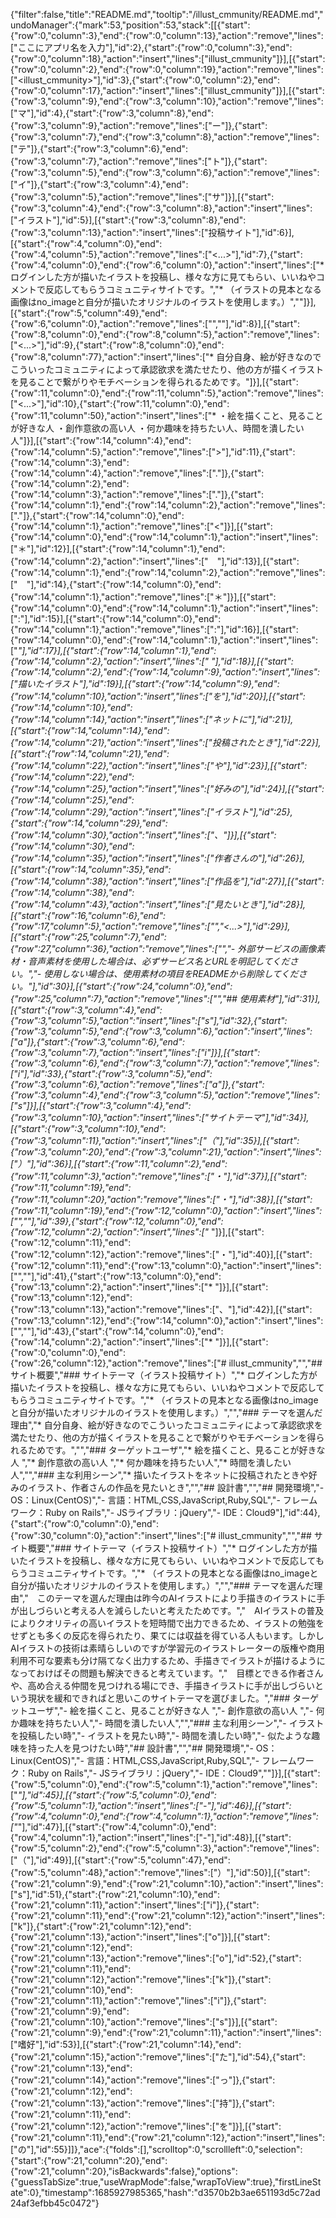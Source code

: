 {"filter":false,"title":"README.md","tooltip":"/illust_cmmunity/README.md","undoManager":{"mark":53,"position":53,"stack":[[{"start":{"row":0,"column":3},"end":{"row":0,"column":13},"action":"remove","lines":["ここにアプリ名を入力"],"id":2},{"start":{"row":0,"column":3},"end":{"row":0,"column":18},"action":"insert","lines":["illust_cmmunity"]}],[{"start":{"row":0,"column":2},"end":{"row":0,"column":19},"action":"remove","lines":["<illust_cmmunity>"],"id":3},{"start":{"row":0,"column":2},"end":{"row":0,"column":17},"action":"insert","lines":["illust_cmmunity"]}],[{"start":{"row":3,"column":9},"end":{"row":3,"column":10},"action":"remove","lines":["マ"],"id":4},{"start":{"row":3,"column":8},"end":{"row":3,"column":9},"action":"remove","lines":["ー"]},{"start":{"row":3,"column":7},"end":{"row":3,"column":8},"action":"remove","lines":["テ"]},{"start":{"row":3,"column":6},"end":{"row":3,"column":7},"action":"remove","lines":["ト"]},{"start":{"row":3,"column":5},"end":{"row":3,"column":6},"action":"remove","lines":["イ"]},{"start":{"row":3,"column":4},"end":{"row":3,"column":5},"action":"remove","lines":["サ"]}],[{"start":{"row":3,"column":4},"end":{"row":3,"column":8},"action":"insert","lines":["イラスト"],"id":5}],[{"start":{"row":3,"column":8},"end":{"row":3,"column":13},"action":"insert","lines":["投稿サイト"],"id":6}],[{"start":{"row":4,"column":0},"end":{"row":4,"column":5},"action":"remove","lines":["<...>"],"id":7},{"start":{"row":4,"column":0},"end":{"row":6,"column":0},"action":"insert","lines":["* ログインした方が描いたイラストを投稿し、様々な方に見てもらい、いいねやコメントで反応してもらうコミュニティサイトです。","* （イラストの見本となる画像はno_imageと自分が描いたオリジナルのイラストを使用します。）",""]}],[{"start":{"row":5,"column":49},"end":{"row":6,"column":0},"action":"remove","lines":["",""],"id":8}],[{"start":{"row":8,"column":0},"end":{"row":8,"column":5},"action":"remove","lines":["<...>"],"id":9},{"start":{"row":8,"column":0},"end":{"row":8,"column":77},"action":"insert","lines":["* 自分自身、絵が好きなのでこういったコミュニティによって承認欲求を満たせたり、他の方が描くイラストを見ることで繋がりやモチベーションを得られるためです。"]}],[{"start":{"row":11,"column":0},"end":{"row":11,"column":5},"action":"remove","lines":["<...>"],"id":10},{"start":{"row":11,"column":0},"end":{"row":11,"column":50},"action":"insert","lines":["* ・絵を描くこと、見ることが好きな人 ・創作意欲の高い人 ・何か趣味を持ちたい人、時間を潰したい人"]}],[{"start":{"row":14,"column":4},"end":{"row":14,"column":5},"action":"remove","lines":[">"],"id":11},{"start":{"row":14,"column":3},"end":{"row":14,"column":4},"action":"remove","lines":["."]},{"start":{"row":14,"column":2},"end":{"row":14,"column":3},"action":"remove","lines":["."]},{"start":{"row":14,"column":1},"end":{"row":14,"column":2},"action":"remove","lines":["."]},{"start":{"row":14,"column":0},"end":{"row":14,"column":1},"action":"remove","lines":["<"]}],[{"start":{"row":14,"column":0},"end":{"row":14,"column":1},"action":"insert","lines":["＊"],"id":12}],[{"start":{"row":14,"column":1},"end":{"row":14,"column":2},"action":"insert","lines":["　"],"id":13}],[{"start":{"row":14,"column":1},"end":{"row":14,"column":2},"action":"remove","lines":["　"],"id":14},{"start":{"row":14,"column":0},"end":{"row":14,"column":1},"action":"remove","lines":["＊"]}],[{"start":{"row":14,"column":0},"end":{"row":14,"column":1},"action":"insert","lines":[":"],"id":15}],[{"start":{"row":14,"column":0},"end":{"row":14,"column":1},"action":"remove","lines":[":"],"id":16}],[{"start":{"row":14,"column":0},"end":{"row":14,"column":1},"action":"insert","lines":["*"],"id":17}],[{"start":{"row":14,"column":1},"end":{"row":14,"column":2},"action":"insert","lines":[" "],"id":18}],[{"start":{"row":14,"column":2},"end":{"row":14,"column":9},"action":"insert","lines":["描いたイラスト"],"id":19}],[{"start":{"row":14,"column":9},"end":{"row":14,"column":10},"action":"insert","lines":["を"],"id":20}],[{"start":{"row":14,"column":10},"end":{"row":14,"column":14},"action":"insert","lines":["ネットに"],"id":21}],[{"start":{"row":14,"column":14},"end":{"row":14,"column":21},"action":"insert","lines":["投稿されたとき"],"id":22}],[{"start":{"row":14,"column":21},"end":{"row":14,"column":22},"action":"insert","lines":["や"],"id":23}],[{"start":{"row":14,"column":22},"end":{"row":14,"column":25},"action":"insert","lines":["好みの"],"id":24}],[{"start":{"row":14,"column":25},"end":{"row":14,"column":29},"action":"insert","lines":["イラスト"],"id":25},{"start":{"row":14,"column":29},"end":{"row":14,"column":30},"action":"insert","lines":["、"]}],[{"start":{"row":14,"column":30},"end":{"row":14,"column":35},"action":"insert","lines":["作者さんの"],"id":26}],[{"start":{"row":14,"column":35},"end":{"row":14,"column":38},"action":"insert","lines":["作品を"],"id":27}],[{"start":{"row":14,"column":38},"end":{"row":14,"column":43},"action":"insert","lines":["見たいとき"],"id":28}],[{"start":{"row":16,"column":6},"end":{"row":17,"column":5},"action":"remove","lines":["","<...>"],"id":29}],[{"start":{"row":25,"column":7},"end":{"row":27,"column":36},"action":"remove","lines":["","- 外部サービスの画像素材・音声素材を使用した場合は、必ずサービス名とURLを明記してください。","- 使用しない場合は、使用素材の項目をREADMEから削除してください。"],"id":30}],[{"start":{"row":24,"column":0},"end":{"row":25,"column":7},"action":"remove","lines":["","## 使用素材"],"id":31}],[{"start":{"row":3,"column":4},"end":{"row":3,"column":5},"action":"insert","lines":["s"],"id":32},{"start":{"row":3,"column":5},"end":{"row":3,"column":6},"action":"insert","lines":["a"]},{"start":{"row":3,"column":6},"end":{"row":3,"column":7},"action":"insert","lines":["i"]}],[{"start":{"row":3,"column":6},"end":{"row":3,"column":7},"action":"remove","lines":["i"],"id":33},{"start":{"row":3,"column":5},"end":{"row":3,"column":6},"action":"remove","lines":["a"]},{"start":{"row":3,"column":4},"end":{"row":3,"column":5},"action":"remove","lines":["s"]}],[{"start":{"row":3,"column":4},"end":{"row":3,"column":10},"action":"insert","lines":["サイトテーマ"],"id":34}],[{"start":{"row":3,"column":10},"end":{"row":3,"column":11},"action":"insert","lines":["（"],"id":35}],[{"start":{"row":3,"column":20},"end":{"row":3,"column":21},"action":"insert","lines":["）"],"id":36}],[{"start":{"row":11,"column":2},"end":{"row":11,"column":3},"action":"remove","lines":["・"],"id":37}],[{"start":{"row":11,"column":19},"end":{"row":11,"column":20},"action":"remove","lines":["・"],"id":38}],[{"start":{"row":11,"column":19},"end":{"row":12,"column":0},"action":"insert","lines":["",""],"id":39},{"start":{"row":12,"column":0},"end":{"row":12,"column":2},"action":"insert","lines":["* "]}],[{"start":{"row":12,"column":11},"end":{"row":12,"column":12},"action":"remove","lines":["・"],"id":40}],[{"start":{"row":12,"column":11},"end":{"row":13,"column":0},"action":"insert","lines":["",""],"id":41},{"start":{"row":13,"column":0},"end":{"row":13,"column":2},"action":"insert","lines":["* "]}],[{"start":{"row":13,"column":12},"end":{"row":13,"column":13},"action":"remove","lines":["、"],"id":42}],[{"start":{"row":13,"column":12},"end":{"row":14,"column":0},"action":"insert","lines":["",""],"id":43},{"start":{"row":14,"column":0},"end":{"row":14,"column":2},"action":"insert","lines":["* "]}],[{"start":{"row":0,"column":0},"end":{"row":26,"column":12},"action":"remove","lines":["# illust_cmmunity","","## サイト概要","### サイトテーマ（イラスト投稿サイト）","* ログインした方が描いたイラストを投稿し、様々な方に見てもらい、いいねやコメントで反応してもらうコミュニティサイトです。","* （イラストの見本となる画像はno_imageと自分が描いたオリジナルのイラストを使用します。）","","### テーマを選んだ理由","* 自分自身、絵が好きなのでこういったコミュニティによって承認欲求を満たせたり、他の方が描くイラストを見ることで繋がりやモチベーションを得られるためです。","","### ターゲットユーザ","* 絵を描くこと、見ることが好きな人 ","* 創作意欲の高い人 ","* 何か趣味を持ちたい人","* 時間を潰したい人","","### 主な利用シーン","* 描いたイラストをネットに投稿されたときや好みのイラスト、作者さんの作品を見たいとき","","## 設計書","","## 開発環境","- OS：Linux(CentOS)","- 言語：HTML,CSS,JavaScript,Ruby,SQL","- フレームワーク：Ruby on Rails","- JSライブラリ：jQuery","- IDE：Cloud9"],"id":44},{"start":{"row":0,"column":0},"end":{"row":30,"column":0},"action":"insert","lines":["# illust_cmmunity","","## サイト概要","### サイトテーマ（イラスト投稿サイト）","* ログインした方が描いたイラストを投稿し、様々な方に見てもらい、いいねやコメントで反応してもらうコミュニティサイトです。","* （イラストの見本となる画像はno_imageと自分が描いたオリジナルのイラストを使用します。）","","### テーマを選んだ理由","　このテーマを選んだ理由は昨今のAIイラストにより手描きのイラストに手が出しづらいと考える人を減らしたいと考えたためです。","　AIイラストの普及によりクオリティの高いイラストを短時間で出力できるため、イラストの勉強をせずとも多くの反応を得られたり、果てには収益を得ている人もいます。しかしAIイラストの技術は素晴らしいのですが学習元のイラストレーターの版権や商用利用不可な要素も分け隔てなく出力するため、手描きでイラストが描けるようになっておけばその問題も解決できると考えています。","　目標とできる作者さんや、高め合える仲間を見つけれる場にでき、手描きイラストに手が出しづらいという現状を緩和できればと思いこのサイトテーマを選びました。","### ターゲットユーザ","- 絵を描くこと、見ることが好きな人 ","- 創作意欲の高い人 ","- 何か趣味を持ちたい人","- 時間を潰したい人","","### 主な利用シーン","- イラストを投稿したい時","- イラストを見たい時","- 時間を潰したい時","- 似たような趣味を持った人を見つけたい時","## 設計書","","## 開発環境","- OS：Linux(CentOS)","- 言語：HTML,CSS,JavaScript,Ruby,SQL","- フレームワーク：Ruby on Rails","- JSライブラリ：jQuery","- IDE：Cloud9",""]}],[{"start":{"row":5,"column":0},"end":{"row":5,"column":1},"action":"remove","lines":["*"],"id":45}],[{"start":{"row":5,"column":0},"end":{"row":5,"column":1},"action":"insert","lines":["-"],"id":46}],[{"start":{"row":4,"column":0},"end":{"row":4,"column":1},"action":"remove","lines":["*"],"id":47}],[{"start":{"row":4,"column":0},"end":{"row":4,"column":1},"action":"insert","lines":["-"],"id":48}],[{"start":{"row":5,"column":2},"end":{"row":5,"column":3},"action":"remove","lines":["（"],"id":49}],[{"start":{"row":5,"column":47},"end":{"row":5,"column":48},"action":"remove","lines":["）"],"id":50}],[{"start":{"row":21,"column":9},"end":{"row":21,"column":10},"action":"insert","lines":["s"],"id":51},{"start":{"row":21,"column":10},"end":{"row":21,"column":11},"action":"insert","lines":["i"]},{"start":{"row":21,"column":11},"end":{"row":21,"column":12},"action":"insert","lines":["k"]},{"start":{"row":21,"column":12},"end":{"row":21,"column":13},"action":"insert","lines":["o"]}],[{"start":{"row":21,"column":12},"end":{"row":21,"column":13},"action":"remove","lines":["o"],"id":52},{"start":{"row":21,"column":11},"end":{"row":21,"column":12},"action":"remove","lines":["k"]},{"start":{"row":21,"column":10},"end":{"row":21,"column":11},"action":"remove","lines":["i"]},{"start":{"row":21,"column":9},"end":{"row":21,"column":10},"action":"remove","lines":["s"]}],[{"start":{"row":21,"column":9},"end":{"row":21,"column":11},"action":"insert","lines":["嗜好"],"id":53}],[{"start":{"row":21,"column":14},"end":{"row":21,"column":15},"action":"remove","lines":["た"],"id":54},{"start":{"row":21,"column":13},"end":{"row":21,"column":14},"action":"remove","lines":["っ"]},{"start":{"row":21,"column":12},"end":{"row":21,"column":13},"action":"remove","lines":["持"]},{"start":{"row":21,"column":11},"end":{"row":21,"column":12},"action":"remove","lines":["を"]}],[{"start":{"row":21,"column":11},"end":{"row":21,"column":12},"action":"insert","lines":["の"],"id":55}]]},"ace":{"folds":[],"scrolltop":0,"scrollleft":0,"selection":{"start":{"row":21,"column":20},"end":{"row":21,"column":20},"isBackwards":false},"options":{"guessTabSize":true,"useWrapMode":false,"wrapToView":true},"firstLineState":0},"timestamp":1685927985365,"hash":"d3570b2b3ae651193d5c72ad24af3efbb45c0472"}